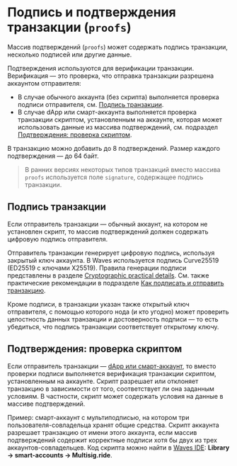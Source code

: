 # Подпись и подтверждения транзакции (`proofs`)

Массив подтверждений (`proofs`) может содержать подпись транзакции, несколько подписей или другие данные.

Подтверждения используются для верификации транзакции. Верификация — это проверка, что отправка транзакции разрешена аккаунтом отправителя:

* В случае обычного аккаунта (без скрипта) выполняется проверка подписи отправителя, см. [Подпись транзакции](#подпись-транзакции).
* В случае dApp или смарт-аккаунта выполняется проверка транзакции скриптом, установленным на аккаунте, которая может использовать данные из массива подтверждений, см. подраздел [Подтверждения: проверка скриптом](#подтверждения-проверка-скриптом).

В транзакцию можно добавить до 8 подтверждений. Размер каждого подтверждения — до 64 байт.

> В ранних версиях некоторых типов транзакций вместо массива `proofs` используется поле `signature`, содержащее подпись транзакции.

## Подпись транзакции

Если отправитель транзакции — обычный аккаунт, на котором не установлен скрипт, то массив подтверждений должен содержать цифровую подпись отправителя.

Отправитель транзакции генерирует цифровую подпись, используя закрытый ключ аккаунта. В Waves используется подпись Curve25519 (ED25519 с ключами X25519). Правила генерации подписи представлены в разделе [Cryptographic practical details](/en/blockchain/waves-protocol/cryptographic-practical-details). См. также практические рекомендации в подразделе [Как подписать и отправить транзакцию](/ru/blockchain/transaction/#как-подписать-и-отправить-транзакцию).

Кроме подписи, в транзакции указан также открытый ключ отправителя, с помощью которого нода (и кто угодно) может проверить целостность данных транзакции и достоверность подписи — то есть убедиться, что подпись транзакции соответствует открытому ключу.

## Подтверждения: проверка скриптом

Если отправитель транзакции — [dApp или смарт-аккаунт](/ru/blockchain/account/dapp), то вместо проверки подписи выполняется верификация транзакции скриптом, установленным на аккаунте. Скрипт разрешает или отклоняет транзакцию в зависимости от того, соответствует ли она заданным условиям. В частности, скрипт может содержать условия на данные в массиве подтверждений.

Пример: смарт-аккаунт с мультиподписью, на котором три пользователя-совладельца хранят общие средства. Скрипт аккаунта разрешает транзакцию от имени этого аккаунта, если массив подтверждений содержит корректные подписи хотя бы двух из трех аккаунтов-совладельцев. Код скрипта можно найти в [Waves IDE](https://waves-ide.com/): **Library → smart-accounts → Multisig.ride**.
